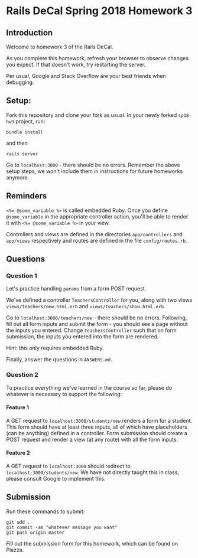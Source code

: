 # Rails DeCal Spring 2018 Homework 3

## Introduction
Welcome to homework 3 of the Rails DeCal.

As you complete this homework, refresh your browser to observe changes you expect. If that doesn't work, try restarting the server.

Per usual, Google and Stack Overflow are your best friends when debugging.

## Setup:
Fork this repository and clone your fork as usual. In your newly forked `sp18-hw3` project, run:
```
bundle install
```
and then
```
rails server
```
Go to `localhost:3000` - there should be no errors. Remember the above setup steps, we won't include them in instructions for future homeworks anymore.

## Reminders

`<%= @some_variable %>` is called embedded Ruby. Once you define `@some_variable` in the appropriate controller action, you'll be able to render it with `<%= @some_variable %>` in your view.

Controllers and views are defined in the directories `app/controllers` and `app/views` respectively and routes are defined in the file `config/routes.rb`.

## Questions

### Question 1
Let's practice handling `params` from a form POST request.

We've defined a controller `TeachersController` for you, along with two views `views/teachers/new.html.erb` and `views/teachers/show.html.erb`.

Go to `localhost:3000/teachers/new` - there should be no errors. Following, fill out all form inputs and submit the form - you should see a page without the inputs you entered. Change `TeachersController` such that on form submission, the inputs you entered into the form are rendered.

Hint: this only requires embedded Ruby.

Finally, answer the questions in `ANSWERS.md`.

### Question 2
To practice everything we've learned in the course so far, please do whatever is necessary to support the following:

#### Feature 1
A GET request to `localhost:3000/students/new` renders a form for a student. This form should have at least three inputs, all of which have placeholders (can be anything) defined in a controller. Form submission should create a POST request and render a view (at any route) with all the form inputs.

#### Feature 2
A GET request to `localhost:3000` should redirect to `localhost:3000/students/new`. We have not directly taught this in class, please consult Google to implement this.

## Submission
Run these commands to submit:
```
git add .
git commit -am "whatever message you want"
git push origin master
```
Fill out the submission form for this homework, which can be found on Piazza.
